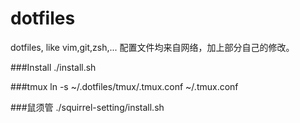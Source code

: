 dotfiles
========

dotfiles, like vim,git,zsh,...
配置文件均来自网络，加上部分自己的修改。


###Install
./install.sh

###tmux
ln -s ~/.dotfiles/tmux/.tmux.conf ~/.tmux.conf 

###鼠须管
./squirrel-setting/install.sh

